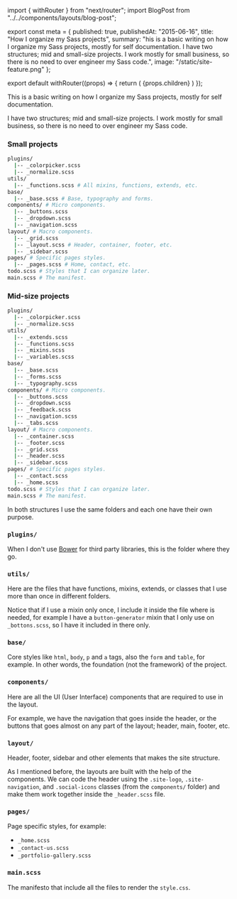 import { withRouter } from "next/router";
import BlogPost from "../../components/layouts/blog-post";

export const meta = {
  published: true,
  publishedAt: "2015-06-16",
  title: "How I organize my Sass projects",
  summary:
    "his is a basic writing on how I organize my Sass projects, mostly for self documentation. I have two structures; mid and small-size projects. I work mostly for small business, so there is no need to over engineer my Sass code.",
  image: "/static/site-feature.png"
};

export default withRouter((props) => {
    return (
        <BlogPost path={props.router.pathname} meta={meta}>
            {props.children}
        </BlogPost>
    )
});

This is a basic writing on how I organize my Sass projects, mostly for self documentation.

I have two structures; mid and small-size projects. I work mostly for small business, so there is no need to over engineer my Sass code.

### Small projects

```bash
plugins/
  |-- _colorpicker.scss
  |-- _normalize.scss
utils/
  |-- _functions.scss # All mixins, functions, extends, etc.
base/
  |-- _base.scss # Base, typography and forms.
components/ # Micro components.
  |-- _buttons.scss
  |-- _dropdown.scss
  |-- _navigation.scss
layout/ # Macro components.
  |-- _grid.scss
  |-- _layout.scss # Header, container, footer, etc.
  |-- _sidebar.scss
pages/ # Specific pages styles.
  |-- _pages.scss # Home, contact, etc.
todo.scss # Styles that I can organize later.
main.scss # The manifest.
```

### Mid-size projects

```bash
plugins/
  |-- _colorpicker.scss
  |-- _normalize.scss
utils/
  |-- _extends.scss
  |-- _functions.scss
  |-- _mixins.scss
  |-- _variables.scss
base/
  |-- _base.scss
  |-- _forms.scss
  |-- _typography.scss
components/ # Micro components.
  |-- _buttons.scss
  |-- _dropdown.scss
  |-- _feedback.scss
  |-- _navigation.scss
  |-- _tabs.scss
layout/ # Macro components.
  |-- _container.scss
  |-- _footer.scss
  |-- _grid.scss
  |-- _header.scss
  |-- _sidebar.scss
pages/ # Specific pages styles.
  |-- _contact.scss
  |-- _home.scss
todo.scss # Styles that I can organize later.
main.scss # The manifest.
```

In both structures I use the same folders and each one have their own purpose.

### `plugins/`

When I don't use [Bower](http://bower.co) for third party libraries, this is the folder where they go.

### `utils/`

Here are the files that have functions, mixins, extends, or classes that I use more than once in different folders.

Notice that if I use a mixin only once, I include it inside the file where is needed, for example I have a `button-generator` mixin that I only use on `_bottons.scss`, so I have it included in there only.

### `base/`

Core styles like `html`, `body`, `p` and `a` tags, also the `form` and `table`, for example. In other words, the foundation (not the framework) of the project.

### `components/`

Here are all the <abbr>UI</abbr> (User Interface) components that are required to use in the layout.

For example, we have the navigation that goes inside the header, or the buttons that goes almost on any part of the layout; header, main, footer, etc.

### `layout/`

Header, footer, sidebar and other elements that makes the site structure.

As I mentioned before, the layouts are built with the help of the components. We can code the header using the `.site-logo`, `.site-navigation`, and `.social-icons` classes (from the `components/` folder) and make them work together inside the `_header.scss` file.

### `pages/`

Page specific styles, for example:

- `_home.scss`
- `_contact-us.scss`
- `_portfolio-gallery.scss`

### `main.scss`

The manifesto that include all the files to render the `style.css`.
